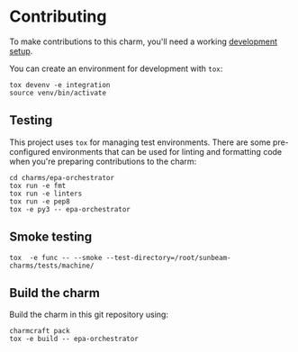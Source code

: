 # Contributing

To make contributions to this charm, you'll need a working [development setup](https://juju.is/docs/sdk/dev-setup).

You can create an environment for development with `tox`:

```shell
tox devenv -e integration
source venv/bin/activate
```

## Testing

This project uses `tox` for managing test environments. There are some pre-configured environments
that can be used for linting and formatting code when you're preparing contributions to the charm:

```shell
cd charms/epa-orchestrator
tox run -e fmt
tox run -e linters 
tox run -e pep8
tox -e py3 -- epa-orchestrator
```

## Smoke testing
```shell
tox  -e func -- --smoke --test-directory=/root/sunbeam-charms/tests/machine/
```

## Build the charm

Build the charm in this git repository using:

```shell
charmcraft pack
tox -e build -- epa-orchestrator
```
